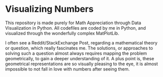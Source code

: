 # Visualizing Numbers
This repository is made purely for Math Appreciation through Data Visualization in Python. All codefiles are coded by me in Python, and visualized through the
wonderfully complex MatPlotLib. 


I often see a Reddit/StackExchange Post, regarding a mathematical theory or question, which really fascinates me. The solutions, or approaches to solving such
a question almost always requires mapping the problem geometrically, to gain a deeper understanding of it. A plus point is, these geometrical representations
are so visually pleasing to the eye, it is almost impossible to not fall in love with numbers after seeing them.
